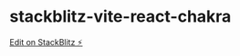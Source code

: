 # stackblitz-vite-react-chakra

[Edit on StackBlitz ⚡️](https://stackblitz.com/edit/vitejs-vite-fm48bz)